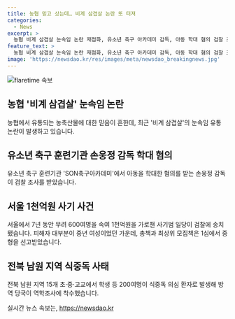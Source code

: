 ```yaml
---
title: 농협 믿고 샀는데… 비계 삼겹살 논란 또 터져
categories:
  - News
excerpt: >
  농협 비계 삼겹살 눈속임 논란 재점화, 유소년 축구 아카데미 감독, 아동 학대 혐의 검찰 조사, 1천억원 사기범 일당 검찰 송치, 여성 피해자 600여명 속여, 식중독 의심환자 200여명 발생, 남원 학교 방역 당국 역학조사 - 눈속임부터 축구 아카데미 학대, 대규모 사기범 일당과 식중독 사태까지! 현재 발생 중인 다양한 사건들을 모아봤습니다.
feature_text: >
  농협 비계 삼겹살 눈속임 논란 재점화, 유소년 축구 아카데미 감독, 아동 학대 혐의 검찰 조사, 1천억원 사기범 일당 검찰 송치, 여성 피해자 600여명 속여, 식중독 의심환자 200여명 발생, 남원 학교 방역 당국 역학조사 - 눈속임부터 축구 아카데미 학대, 대규모 사기범 일당과 식중독 사태까지! 현재 발생 중인 다양한 사건들을 모아봤습니다.
image: 'https://newsdao.kr/res/images/meta/newsdao_breakingnews.jpg'
---
```


<p><img src="https://newsdao.kr/res/images/meta/newsdao_breakingnews.jpg" alt="flaretime 속보" /></p>

<h2 data-ke-size="size26">농협 '비계 삼겹살' 눈속임 논란</h2>

<p data-ke-size="size16">농협에서 유통되는 농축산물에 대한 믿음이 흔한데, 최근 '비계 삼겹살'의 눈속임 유통 논란이 발생하고 있습니다.</p>

<h2 data-ke-size="size26">유소년 축구 훈련기관 손웅정 감독 학대 혐의</h2>

<p data-ke-size="size16">유소년 축구 훈련기관 'SON축구아카데미'에서 아동을 학대한 혐의를 받는 손웅정 감독이 검찰 조사를 받았습니다.</p>

<h2 data-ke-size="size26">서울 1천억원 사기 사건</h2>

<p data-ke-size="size16">서울에서 7년 동안 무려 600여명을 속여 1천억원을 가로챈 사기범 일당이 검찰에 송치됐습니다. 피해자 대부분이 중년 여성이었던 가운데, 총책과 최상위 모집책은 1심에서 중형을 선고받았습니다.</p>

<h2 data-ke-size="size26">전북 남원 지역 식중독 사태</h2>

<p data-ke-size="size16">전북 남원 지역 15개 초·중·고교에서 학생 등 200여명이 식중독 의심 환자로 발생해 방역 당국이 역학조사에 착수했습니다.</p>
실시간 뉴스 속보는, <a href="https://newsdao.kr" rel="dofollow">https://newsdao.kr</a>


